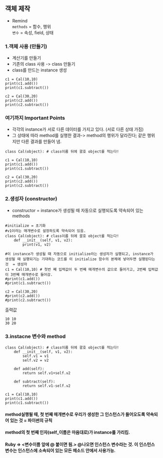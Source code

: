 ## 객체 제작
+ Remind <br>
`methods` = 함수, 행위 <br>
`변수` = 속성, field, 상태   <br>
### 1.객체 사용 (만들기)
+ 계산기를 만들기
+ 기존의 class 사용 -> class 만들기
+ class를 만드는 instance 생성
```
c1 = Cal(10,10)
print(c1.add())
print(c1.subtract())

c2 = Cal(30,20)
print(c2.add())
print(c2.subtract())
```
### 여기까지 Important Points
+ 각각의 instance가 서로 다른 데이터를 가지고 있다. (서로 다른 상태 가짐)
+ 그 상태에 따라 method를 실행한 결과-> method의 행위가 달라진다; 같은 행위지만 다른 결과를 만들어 냄.
  
```
class Cal(object): # class이름 뒤에 괄호 object를 적는다!
    
c1 = Cal(10,10)
print(c1.add())
print(c1.subtract())

c2 = Cal(30,20)
print(c2.add())
print(c2.subtract())
```
  
### 2.생성자 (constructor)
+ constructor = instance가 생성될 때 자동으로 실행되도록 약속되어 있는 methods
```
#initialize = 초기화
#v1이라는 매개변수로 설정하도록 약속되어 있음.
class Cal(object): # class이름 뒤에 괄호 object를 적는다!
    def __init__(self, v1, v2):
        print(v1, v2)

#이 instance가 생성될 때 자동으로 initialize라는 생성자가 실행되고, instance가 생성될 때 실행되기는 기대하는 코드를 이 initialize 함수의 본체에 넣어두면 실행된다는 것  = 생성자
c1 = Cal(10,10) # 첫번 째 입력값이 두 번째 매개변수의 값으로 들어가고, 2번째 입력값이 3번째 매개변수로 들어감.
#print(c1.add())
#print(c1.subtract())

c2 = Cal(30,20)
#print(c2.add())
#print(c2.subtract())
```
출력값
```
10 10
30 20
```
### 3.instacne 변수와 method
```
class Cal(object): # class이름 뒤에 괄호 object를 적는다!
    def __init__(self, v1, v2):
        self.v1 = v1
        self.v2 = v2
        
    def add(self):
        return self.v1+self.v2
        
    def subtract(self):
        return self.v1-self.v2

c1 = Cal(10,10)
print(c1.add())
print(c1.subtract())
```
#### method실행될 때, 첫 번째 매개변수로 우리가 생성한 그 인스턴스가 들어오도록 약속되어 있는 것 = 파이썬의 규칙 <br>
#### method의 첫 번째 인자(self_이름은 마음대로)가 instance를 가리킴. <br>
#### Ruby => <변수이름 앞에 @ 붙이면 됨.> @나오면 인스턴스 변수라는 것. 이 인스턴스 변수는 인스턴스에 소속되어 있는 모든 메소드 안에서 사용가능. <br>
